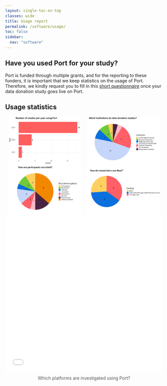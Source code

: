 ```yaml
---
layout: single-toc-on-top
classes: wide
title: Usage report
permalink: /software/usage/
toc: false
sidebar:
  nav: "software"
---
```


## Have you used Port for your study? 

Port is funded through multiple grants, and for the reporting to these funders, it is important that we keep statistics on the usage of Port. Therefore, we kindly request you to fill in this [short questionnaire](https://survey.uu.nl/jfe/form/SV_9XjKNKroOd4Nhrg) once your data donation study goes live on Port. 


## Usage statistics 

<div style="display: flex; justify-content: center; width: 100%; margin: 0 auto;">
  <div class="svg-container" style="margin: 0 10px;">
    <img src="/assets/images/usage/plot_year.png" alt="Architecture diagram" style="max-width: 100%; height: auto;">
  </div>
  <div class="svg-container" style="margin: 0 10px;">
    <img src="/assets/images/usage/plot_institution.png" alt="Another diagram" style="max-width: 100%; height: auto;">
  </div>
</div>


<div style="display: flex; justify-content: center; width: 100%; margin: 0 auto;">
  <div class="svg-container" style="margin: 0 10px;">
    <img src="/assets/images/usage/plot_recruit.png" alt="Architecture diagram" style="max-width: 100%; height: auto;">
  </div>
  <div class="svg-container" style="margin: 0 10px;">
    <img src="/assets/images/usage/plot_host.png" alt="Another diagram" style="max-width: 100%; height: auto;">
  </div>
</div>

<div style="text-align: center; width: 100%; margin: 0 auto;">
  <div style="max-width: 800px; margin: 0 auto;">
    <iframe src="/assets/plots/wordcloud.html" style="width: 100%; height: 500px; border: none;"></iframe>
    <div style="margin-top: 8px; font-size: 14px; color: #555;">Which platforms are investigated using Port?</div>
  </div>
</div>
